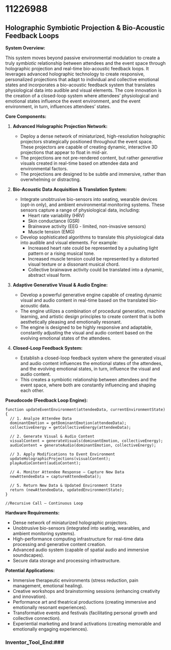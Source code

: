 # 11226988

## Holographic Symbiotic Projection & Bio-Acoustic Feedback Loops

**System Overview:**

This system moves beyond passive environmental modulation to create a truly *symbiotic* relationship between attendees and the event space through holographic projection and real-time bio-acoustic feedback loops. It leverages advanced holographic technology to create responsive, personalized projections that adapt to individual and collective emotional states and incorporates a bio-acoustic feedback system that translates physiological data into audible and visual elements. The core innovation is the creation of a closed-loop system where attendees’ physiological and emotional states influence the event environment, and the event environment, in turn, influences attendees’ states.

**Core Components:**

1. **Advanced Holographic Projection Network:**
    * Deploy a dense network of miniaturized, high-resolution holographic projectors strategically positioned throughout the event space. These projectors are capable of creating dynamic, interactive 3D projections that appear to float in mid-air.
    * The projections are not pre-rendered content, but rather *generative* visuals created in real-time based on attendee data and environmental factors.
    * The projections are designed to be subtle and immersive, rather than overwhelming or distracting.

2. **Bio-Acoustic Data Acquisition & Translation System:**
    * Integrate unobtrusive bio-sensors into seating, wearable devices (opt-in only), and ambient environmental monitoring systems. These sensors capture a range of physiological data, including:
        * Heart rate variability (HRV)
        * Skin conductance (GSR)
        * Brainwave activity (EEG - limited, non-invasive sensors)
        * Muscle tension (EMG)
    * Develop sophisticated algorithms to translate this physiological data into audible and visual elements. For example:
        * Increased heart rate could be represented by a pulsating light pattern or a rising musical tone.
        * Increased muscle tension could be represented by a distorted visual texture or a dissonant musical chord.
        * Collective brainwave activity could be translated into a dynamic, abstract visual form.

3. **Adaptive Generative Visual & Audio Engine:**
    * Develop a powerful generative engine capable of creating dynamic visual and audio content in real-time based on the translated bio-acoustic data.
    * The engine utilizes a combination of procedural generation, machine learning, and artistic design principles to create content that is both aesthetically pleasing and emotionally resonant.
    * The engine is designed to be highly responsive and adaptable, constantly adjusting the visual and audio content based on the evolving emotional states of the attendees.

4. **Closed-Loop Feedback System:**
    * Establish a closed-loop feedback system where the generated visual and audio content influences the emotional states of the attendees, and the evolving emotional states, in turn, influence the visual and audio content.
    * This creates a symbiotic relationship between attendees and the event space, where both are constantly influencing and shaping each other.

**Pseudocode (Feedback Loop Engine):**

```
function updateEventEnvironment(attendeeData, currentEnvironmentState) {
  // 1. Analyze Attendee Data
  dominantEmotion = getDominantEmotion(attendeeData);
  collectiveEnergy = getCollectiveEnergy(attendeeData);

  // 2. Generate Visual & Audio Content
  visualContent = generateVisuals(dominantEmotion, collectiveEnergy);
  audioContent = generateAudio(dominantEmotion, collectiveEnergy);

  // 3. Apply Modifications to Event Environment
  updateHolographicProjections(visualContent);
  playAudioContent(audioContent);

  // 4. Monitor Attendee Response – Capture New Data
  newAttendeeData = captureAttendeeData();

  // 5. Return New Data & Updated Environment State
  return (newAttendeeData, updatedEnvironmentState);
}

//Recursive Call – Continuous Loop
```

**Hardware Requirements:**

* Dense network of miniaturized holographic projectors.
* Unobtrusive bio-sensors (integrated into seating, wearables, and ambient monitoring systems).
* High-performance computing infrastructure for real-time data processing and generative content creation.
* Advanced audio system (capable of spatial audio and immersive soundscapes).
* Secure data storage and processing infrastructure.

**Potential Applications:**

* Immersive therapeutic environments (stress reduction, pain management, emotional healing).
* Creative workshops and brainstorming sessions (enhancing creativity and innovation).
* Performance art and theatrical productions (creating immersive and emotionally resonant experiences).
* Transformative events and festivals (facilitating personal growth and collective connection).
* Experiential marketing and brand activations (creating memorable and emotionally engaging experiences).

### Inventor_Tool_End:###